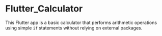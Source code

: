 # Flutter_Calculator
This Flutter app is a basic calculator that performs arithmetic operations using simple `if` statements without relying on external packages.
